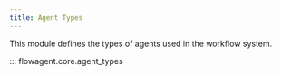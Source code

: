 ```yaml
---
title: Agent Types
---
```


This module defines the types of agents used in the workflow system.

::: flowagent.core.agent_types
